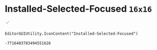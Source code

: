 # Installed-Selected-Focused `16x16`
<img src="/img/Installed-Selected-Focused.png" width=16 height=16>

``` CSharp
EditorGUIUtility.IconContent("Installed-Selected-Focused")
```
```
-7716403783494551626
```
